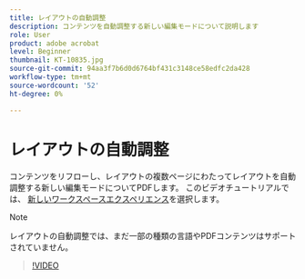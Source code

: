 ```yaml
---
title: レイアウトの自動調整
description: コンテンツを自動調整する新しい編集モードについて説明します
role: User
product: adobe acrobat
level: Beginner
thumbnail: KT-10835.jpg
source-git-commit: 94aa3f7b6d0d6764bf431c3148ce58edfc2da428
workflow-type: tm+mt
source-wordcount: '52'
ht-degree: 0%

---
```


# レイアウトの自動調整

コンテンツをリフローし、レイアウトの複数ページにわたってレイアウトを自動調整する新しい編集モードについてPDFします。 このビデオチュートリアルでは、 [新しいワークスペースエクスペリエンス](new-workspace.md)を選択します。

>[!NOTE]
>
>レイアウトの自動調整では、まだ一部の種類の言語やPDFコンテンツはサポートされていません。

>[!VIDEO](https://video.tv.adobe.com/v/346975?hidetitle=true)
